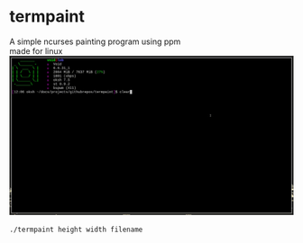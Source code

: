 # termpaint
A simple ncurses painting program using ppm\
made for linux\
![](./demo.gif)
```sh
./termpaint height width filename
```
